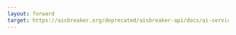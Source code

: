 ```yaml
---
layout: forward
target: https://aisbreaker.org/deprecated/aisbreaker-api/docs/ai-service-details/google-cloud-api-keys
---
```

